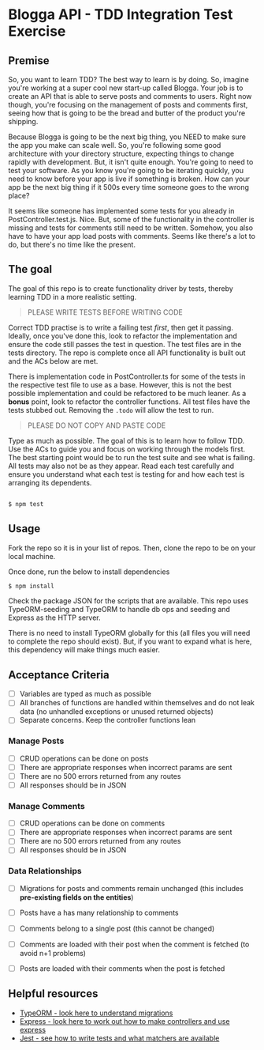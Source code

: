 # Blogga API - TDD Integration Test Exercise

## Premise

So, you want to learn TDD? The best way to learn is by doing. So, imagine you're working at a super cool new start-up called Blogga. Your job is to create an API that is able to serve posts and comments to users. Right now though, you're focusing on the management of posts and comments first, seeing how that is going to be the bread and butter of the product you're shipping.

Because Blogga is going to be the next big thing, you NEED to make sure the app you make can scale well. So, you're following some good architecture with your directory structure, expecting things to change rapidly with development. But, it isn't quite enough. You're going to need to test your software. As you know you're going to be iterating quickly, you need to know before your app is live if something is broken. How can your app be the next big thing if it 500s every time someone goes to the wrong place?

It seems like someone has implemented some tests for you already in PostController.test.js. Nice. But, some of the functionality in the controller is missing and tests for comments still need to be written. Somehow, you also have to have your app load posts with comments. Seems like there's a lot to do, but there's no time like the present.

## The goal

The goal of this repo is to create functionality driver by tests, thereby learning TDD in a more realistic setting.

 > PLEASE WRITE TESTS BEFORE WRITING CODE

Correct TDD practise is to write a failing test _first_, then get it passing. Ideally, once you've done this, look to refactor the implementation and ensure the code still passes the test in question. The test files are in the tests directory. The repo is complete once all API functionality is built out and the ACs below are met.

There is implementation code in PostController.ts for some of the tests in the respective test file to use as a base. However, this is not the best possible implementation and could be refactored to be much leaner. As a **bonus** point, look to refactor the controller functions. All test files have the tests stubbed out. Removing the ```.todo``` will allow the test to run.

> PLEASE DO NOT COPY AND PASTE CODE

Type as much as possible. The goal of this is to learn how to follow TDD. Use the ACs to guide you and focus on working through the models first. The best starting point would be to run the test suite and see what is failing. All tests may also not be as they appear. Read each test carefully and ensure you understand what each test is testing for and how each test is arranging its dependents.

```javascript

$ npm test

```

## Usage

Fork the repo so it is in your list of repos. Then, clone the repo to be on your local machine.

Once done, run the below to install dependencies

```javascript
$ npm install

```

Check the package JSON for the scripts that are available. This repo uses TypeORM-seeding and TypeORM to handle db ops and seeding and Express as the HTTP server.

There is no need to install TypeORM globally for this (all files you will need to complete the repo should exist). But, if you want to expand what is here, this dependency will make things much easier.


## Acceptance Criteria

- [ ] Variables are typed as much as possible
- [ ] All branches of functions are handled within themselves and do not leak data (no unhandled exceptions or unused returned objects)
- [ ] Separate concerns. Keep the controller functions lean
### Manage Posts
- [ ] CRUD operations can be done on posts
- [ ] There are appropriate responses when incorrect params are sent
- [ ] There are no 500 errors returned from any routes
- [ ] All responses should be in JSON

### Manage Comments
- [ ] CRUD operations can be done on comments
- [ ] There are appropriate responses when incorrect params are sent
- [ ] There are no 500 errors returned from any routes
- [ ] All responses should be in JSON

### Data Relationships
- [ ] Migrations for posts and comments remain unchanged (this includes **pre-existing fields on the entities**)
- [ ] Posts have a has many relationship to comments
- [ ] Comments belong to a single post (this cannot be changed)
- [ ] Comments are loaded with their post when the comment is fetched (to avoid n+1 problems)
- [ ] Posts are loaded with their comments when the post is fetched


## Helpful resources
* [TypeORM - look here to understand migrations](https://github.com/typeorm/typeorm)
* [Express - look here to work out how to make controllers and use express](https://expressjs.com/en/guide/routing.html)
* [Jest - see how to write tests and what matchers are available](https://jestjs.io/docs/using-matchers)
